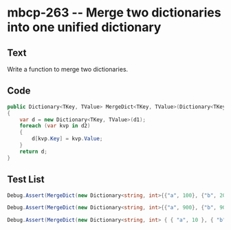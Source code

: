 # mbcp-263 -- Merge two dictionaries into one unified dictionary

## Text

Write a function to merge two dictionaries.

## Code

```csharp
public Dictionary<TKey, TValue> MergeDict<TKey, TValue>(Dictionary<TKey, TValue> d1, Dictionary<TKey, TValue> d2)
{
    var d = new Dictionary<TKey, TValue>(d1);
    foreach (var kvp in d2)
    {
        d[kvp.Key] = kvp.Value;
    }
    return d;
}
```

## Test List

```csharp
Debug.Assert(MergeDict(new Dictionary<string, int>{{"a", 100}, {"b", 200}}, new Dictionary<string, int>{{"x", 300}, {"y", 200}}).SequenceEqual(new Dictionary<string, int>{{"x", 300}, {"y", 200}, {"a", 100}, {"b", 200}}));
```

```csharp
Debug.Assert(MergeDict(new Dictionary<string, int>{{"a", 900}, {"b", 900}, {"d", 900}}, new Dictionary<string, int>{{"a", 900}, {"b", 900}, {"d", 900}}).SequenceEqual(new Dictionary<string, int>{{"a", 900}, {"b", 900}, {"d", 900}, {"a", 900}, {"b", 900}, {"d", 900}}));
```

```csharp
Debug.Assert(MergeDict(new Dictionary<string, int> { { "a", 10 }, { "b", 20 } }, new Dictionary<string, int> { { "x", 30 }, { "y", 40 } }).SequenceEqual(new Dictionary<string, int> { { "x", 30 }, { "y", 40 }, { "a", 10 }, { "b", 20 } }));
```
